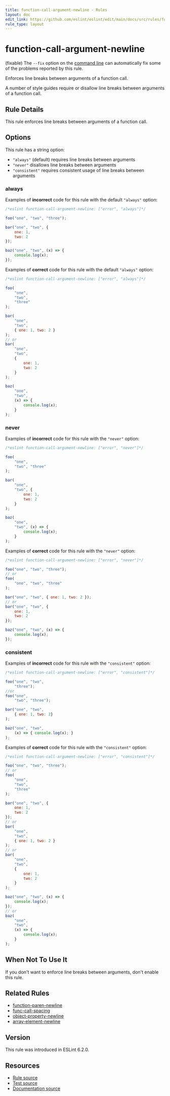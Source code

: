```yaml
---
title: function-call-argument-newline - Rules
layout: doc
edit_link: https://github.com/eslint/eslint/edit/main/docs/src/rules/function-call-argument-newline.md
rule_type: layout
---
```

<!-- Note: No pull requests accepted for this file. See README.md in the root directory for details. -->

# function-call-argument-newline

(fixable) The `--fix` option on the [command line](../user-guide/command-line-interface#fixing-problems) can automatically fix some of the problems reported by this rule.

Enforces line breaks between arguments of a function call.

A number of style guides require or disallow line breaks between arguments of a function call.

## Rule Details

This rule enforces line breaks between arguments of a function call.

## Options

This rule has a string option:

* `"always"` (default) requires line breaks between arguments
* `"never"` disallows line breaks between arguments
* `"consistent"` requires consistent usage of line breaks between arguments

### always

Examples of **incorrect** code for this rule with the default `"always"` option:

```js
/*eslint function-call-argument-newline: ["error", "always"]*/

foo("one", "two", "three");

bar("one", "two", {
    one: 1,
    two: 2
});

baz("one", "two", (x) => {
    console.log(x);
});
```

Examples of **correct** code for this rule with the default `"always"` option:

```js
/*eslint function-call-argument-newline: ["error", "always"]*/

foo(
    "one",
    "two",
    "three"
);

bar(
    "one",
    "two",
    { one: 1, two: 2 }
);
// or
bar(
    "one",
    "two",
    {
        one: 1,
        two: 2
    }
);

baz(
    "one",
    "two",
    (x) => {
        console.log(x);
    }
);
```

### never

Examples of **incorrect** code for this rule with the `"never"` option:

```js
/*eslint function-call-argument-newline: ["error", "never"]*/

foo(
    "one",
    "two", "three"
);

bar(
    "one",
    "two", {
        one: 1,
        two: 2
    }
);

baz(
    "one",
    "two", (x) => {
        console.log(x);
    }
);
```

Examples of **correct** code for this rule with the `"never"` option:

```js
/*eslint function-call-argument-newline: ["error", "never"]*/

foo("one", "two", "three");
// or
foo(
    "one", "two", "three"
);

bar("one", "two", { one: 1, two: 2 });
// or
bar("one", "two", {
    one: 1,
    two: 2
});

baz("one", "two", (x) => {
    console.log(x);
});
```

### consistent

Examples of **incorrect** code for this rule with the `"consistent"` option:

```js
/*eslint function-call-argument-newline: ["error", "consistent"]*/

foo("one", "two",
    "three");
//or
foo("one",
    "two", "three");

bar("one", "two",
    { one: 1, two: 2}
);

baz("one", "two",
    (x) => { console.log(x); }
);
```

Examples of **correct** code for this rule with the `"consistent"` option:

```js
/*eslint function-call-argument-newline: ["error", "consistent"]*/

foo("one", "two", "three");
// or
foo(
    "one",
    "two",
    "three"
);

bar("one", "two", {
    one: 1,
    two: 2
});
// or
bar(
    "one",
    "two",
    { one: 1, two: 2 }
);
// or
bar(
    "one",
    "two",
    {
        one: 1,
        two: 2
    }
);

baz("one", "two", (x) => {
    console.log(x);
});
// or
baz(
    "one",
    "two",
    (x) => {
        console.log(x);
    }
);
```

## When Not To Use It

If you don't want to enforce line breaks between arguments, don't enable this rule.

## Related Rules

* [function-paren-newline](function-paren-newline)
* [func-call-spacing](func-call-spacing)
* [object-property-newline](object-property-newline)
* [array-element-newline](array-element-newline)

## Version

This rule was introduced in ESLint 6.2.0.

## Resources

* [Rule source](https://github.com/eslint/eslint/tree/HEAD/lib/rules/function-call-argument-newline.js)
* [Test source](https://github.com/eslint/eslint/tree/HEAD/tests/lib/rules/function-call-argument-newline.js)
* [Documentation source](https://github.com/eslint/eslint/tree/HEAD/docs/src/rules/function-call-argument-newline.md)

